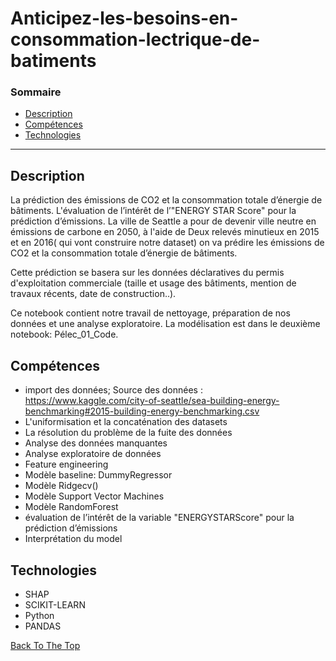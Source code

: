 # Anticipez-les-besoins-en-consommation-lectrique-de-batiments


### Sommaire


- [Description](#description)
- [Compétences](#how-to-use)
- [Technologies](#references)

---

## Description

La prédiction des émissions de CO2 et la consommation totale d’énergie de bâtiments. L'évaluation de l’intérêt de l’"ENERGY STAR Score" pour la prédiction d’émissions.
La ville de Seattle a pour de devenir ville neutre en émissions de carbone en 2050, à l'aide de Deux relevés minutieux en 2015 et en 2016( qui vont construire notre dataset) on va prédire les émissions de CO2 et la consommation totale d’énergie de bâtiments.

Cette prédiction se basera sur les données déclaratives du permis d'exploitation commerciale (taille et usage des bâtiments, mention de travaux récents, date de construction..).

Ce notebook contient notre travail de nettoyage, préparation de nos données et une analyse exploratoire. La modélisation est dans le deuxième notebook: Pélec_01_Code.

## Compétences

- import des données; Source des données : https://www.kaggle.com/city-of-seattle/sea-building-energy-benchmarking#2015-building-energy-benchmarking.csv  
- L'uniformisation et la concaténation des datasets
- La résolution du problème de la fuite des données
- Analyse des données manquantes
- Analyse exploratoire de données
- Feature engineering
- Modèle baseline: DummyRegressor
- Modèle Ridgecv()
- Modèle Support Vector Machines
- Modèle RandomForest
- évaluation de l’intérêt de la variable "ENERGYSTARScore" pour la prédiction d’émissions
- Interprétation du model

## Technologies


- SHAP
- SCIKIT-LEARN
- Python
- PANDAS


[Back To The Top](#read-me-template)
